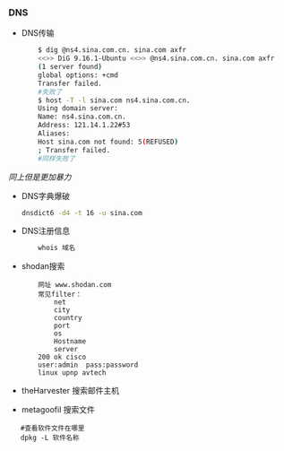 ### DNS

- DNS传输
    ```bash
        $ dig @ns4.sina.com.cn. sina.com axfr
        <<>> DiG 9.16.1-Ubuntu <<>> @ns4.sina.com.cn. sina.com axfr
        (1 server found)
        global options: +cmd
        Transfer failed.
        #失败了
        $ host -T -l sina.com ns4.sina.com.cn.
        Using domain server:
        Name: ns4.sina.com.cn.
        Address: 121.14.1.22#53
        Aliases: 
        Host sina.com not found: 5(REFUSED)
        ; Transfer failed.
        #同样失败了
    ```

_同上但是更加暴力_

- DNS字典爆破

    ```bash
    dnsdict6 -d4 -t 16 -u sina.com
    ```

- DNS注册信息

    ```bash
        whois 域名
    ```
- shodan搜索
    ```tips
        网址 www.shodan.com
        常见filter：
            net
            city
            country
            port
            os
            Hostname
            server
        200 ok cisco
        user:admin  pass:password
        linux upnp avtech
    ```
- theHarvester 搜索邮件主机
- metagoofil 搜索文件
 ```tip
    #查看软件文件在哪里
    dpkg -L 软件名称 
 ```